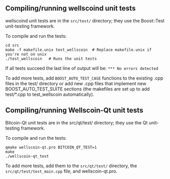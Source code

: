 Compiling/running wellscoind unit tests
------------------------------------

wellscoind unit tests are in the `src/test/` directory; they
use the Boost::Test unit-testing framework.

To compile and run the tests:

	cd src
	make -f makefile.unix test_wellscoin  # Replace makefile.unix if you're not on unix
	./test_wellscoin   # Runs the unit tests

If all tests succeed the last line of output will be:
`*** No errors detected`

To add more tests, add `BOOST_AUTO_TEST_CASE` functions to the existing
.cpp files in the test/ directory or add new .cpp files that
implement new BOOST_AUTO_TEST_SUITE sections (the makefiles are
set up to add test/*.cpp to test_wellscoin automatically).


Compiling/running Wellscoin-Qt unit tests
---------------------------------------

Bitcoin-Qt unit tests are in the src/qt/test/ directory; they
use the Qt unit-testing framework.

To compile and run the tests:

	qmake wellscoin-qt.pro BITCOIN_QT_TEST=1
	make
	./wellscoin-qt_test

To add more tests, add them to the `src/qt/test/` directory,
the `src/qt/test/test_main.cpp` file, and wellscoin-qt.pro.
